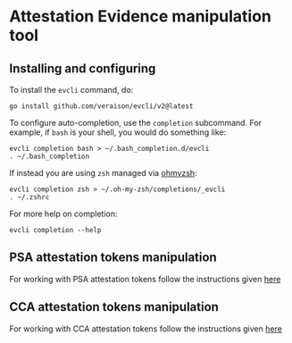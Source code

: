 # Attestation Evidence manipulation tool

## Installing and configuring

To install the `evcli` command, do:

```shell
go install github.com/veraison/evcli/v2@latest
```

To configure auto-completion, use the `completion` subcommand.  For example, if
`bash` is your shell, you would do something like:

```shell
evcli completion bash > ~/.bash_completion.d/evcli
. ~/.bash_completion
```

If instead you are using `zsh` managed via [ohmyzsh](https://ohmyz.sh):

```shell
evcli completion zsh > ~/.oh-my-zsh/completions/_evcli
. ~/.zshrc
```

For more help on completion:

```shell
evcli completion --help
```

## PSA attestation tokens manipulation

For working with PSA attestation tokens follow the instructions given
[here](./README-PSA.md)


## CCA attestation tokens manipulation

For working with CCA attestation tokens follow the instructions given
[here](./README-CCA.md)
